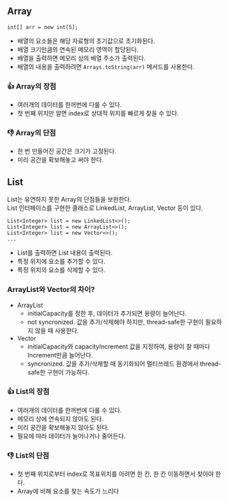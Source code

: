 ## Array
```
int[] arr = new int[5];
```
- 배열의 요소들은 해당 자료형의 초기값으로 초기화된다.
- 배열 크기만큼의 연속된 메모리 영역이 할당된다.
- 배열을 출력하면 메모리 상의 배열 주소가 출력된다.
- 배열의 내용을 출력하려면 `Arrays.toString(arr)` 메서드를 사용한다.

### 👍 Array의 장점
- 여러개의 데이터를 한꺼번에 다룰 수 있다.
- 첫 번째 위치만 알면 index로 상대적 위치를 빠르게 찾을 수 있다.

### 👎 Array의 단점
- 한 번 만들어진 공간은 크기가 고정된다.
- 미리 공간을 확보해놓고 써야 한다.

## List
List는 유연하지 못한 Array의 단점들을 보완한다.  
List 인터페이스를 구현한 클래스로 LinkedList, ArrayList, Vector 등이 있다.
```
List<Integer> list = new LinkedList<>();
List<Integer> list = new ArrayList<>();
List<Integer> list = new Vector<>();
...
``` 
- List를 출력하면 List 내용이 출력된다.
- 특정 위치에 요소를 추가할 수 있다.
- 특정 위치의 요소를 삭제할 수 있다.

### ArrayList와 Vector의 차이?
- ArrayList
  - initialCapacity를 정한 후, 데이터가 추가되면 용량이 늘어난다.
  - not syncronized. 값을 추가/삭제해야 하지만, thread-safe한 구현이 필요하지 않을 때 사용한다.
- Vector
  - initialCapacity와 capacityIncrement 값을 지정하여, 용량이 찰 때마다 Increment만큼 늘어난다.
  - syncronized. 값을 추가/삭제할 때 동기화되어 멀티쓰레드 환경에서 thread-safe한 구현이 가능하다.

### 👍 List의 장점
- 여러개의 데이터를 한꺼번에 다룰 수 있다.
- 메모리 상에 연속되지 않아도 된다.
- 미리 공간을 확보해놓지 않아도 된다.
- 필요에 따라 데이터가 늘어나거나 줄어든다.

### 👎 List의 단점
- 첫 번째 위치로부터 index로 목표위치를 아려면 한 칸, 한 칸 이동하면서 찾아야 한다.
- Array에 비해 요소를 찾는 속도가 느리다
